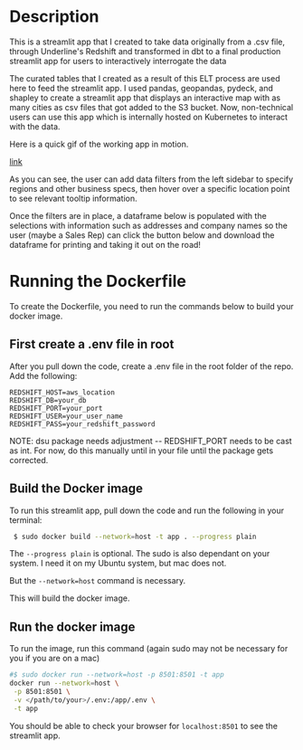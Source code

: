 # Description
This is a streamlit app that I created to take data originally from a .csv file, through Underline's Redshift and transformed in dbt to a final production streamlit app for users to interactively interrogate the data 


The curated tables that I created as a result of this ELT process are used here to feed the streamlit app. I used pandas, geopandas, pydeck, and shapley to create a streamlit app that displays an interactive map with as many cities as csv files that got added to the S3 bucket.  Now, non-technical users can use this app which is internally hosted on Kubernetes to interact with the data.


Here is a quick gif of the working app in motion.
<!-- <img src="img/streamlit-run-2023-12-14-17-12-70.gif" alt="gif"> -->
[link](img/streamlit-run-2023-12-14-17-12-70.webm)


As you can see, the user can add data filters from the left sidebar to specify regions and other business specs, then hover over a specific location point to see relevant tooltip information. 


Once the filters are in place, a dataframe below is populated with the selections with information such as addresses and company names so the user (maybe a Sales Rep) can click the button below and download the dataframe for printing and taking it out on the road!


# Running the Dockerfile
To create the Dockerfile, you need to run the commands below to build your docker image.

## First create a .env file in root
After you pull down the code, create a .env file in the root folder of the repo.
Add the following:

```
REDSHIFT_HOST=aws_location
REDSHIFT_DB=your_db
REDSHIFT_PORT=your_port
REDSHIFT_USER=your_user_name
REDSHIFT_PASS=your_redshift_password
```
NOTE: dsu package needs adjustment -- REDSHIFT_PORT needs to be cast as int. For now, do this manually until in your file until the package gets corrected.

## Build the Docker image

To run this streamlit app, pull down the code and run the following in your terminal:
```bash
 $ sudo docker build --network=host -t app . --progress plain
 ```
The `--progress plain` is optional.
The sudo is also dependant on your system.  I need it on my Ubuntu system, but mac does not.

But the `--network=host` command is necessary.

This will build the docker image.

## Run the docker image
To run the image, run this command (again sudo may not be necessary for you if you are on a mac)

```bash
#$ sudo docker run --network=host -p 8501:8501 -t app 
docker run --network=host \
 -p 8501:8501 \
 -v </path/to/your>/.env:/app/.env \
 -t app
```

You should be able to check your browser for `localhost:8501` to see the streamlit app.

<!-- # Pull down the image from ghcr.io
Anyone can run this image using these instructions (in theory)

```bash
#pull down the latest image from https://github.com/nrfta/business-data-platform/pkgs/container/business-data-platform
# copy the latest image. should look like this:
docker pull ghcr.io/nrfta/business-data-platform:sha-baf0b1bf

```
Then run your image.  Remember, you need a .env file mounted as a volume when you run.  You need to use absolute pathes for it.

Note: The `--platform=linux/amd64` line is to allow M1/M2 chip (mac machine) to run.  ATM, this gives the 'watchdog' error from streamlit which should be handled with the WORKDIR in the dockerfile.  It works on a linux machine, still errors on a mac.

```bash
sudo docker run -v /path/to/your/.env:/app/.env -p 8501:8501 --platform=linux/amd64 <img_tag or sha>

#example
sudo docker run -v /Users/you/files/.env:/app/.env -p 8501:8501 --platform=linux/amd64 8f73d0387d8f
```
 -->
